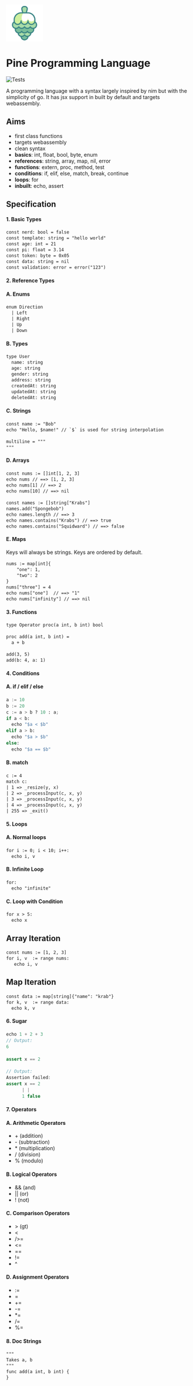 <img src="https://github.com/pyros2097/pine/raw/master/assets/pine.png" width="100" height="100">

# Pine Programming Language

![Tests](https://github.com/pyros2097/yum/workflows/Test/badge.svg)

A programming language with a syntax largely inspired
by nim but with the simplicity of go. It has jsx support in built by
default and targets webassembly.

## Aims

- first class functions
  <!-- - first class dependent types -->
- targets webassembly
- clean syntax
- **basics**: int, float, bool, byte, enum
- **references**: string, array, map, nil, error
- **functions**: extern, proc, method, test
- **conditions**: if, elif, else, match, break, continue
- **loops**: for
- **inbuilt**: echo, assert

## Specification

#### 1. Basic Types

```golang
const nerd: bool = false
const template: string = "hello world"
const age: int = 21
const pi: float = 3.14
const token: byte = 0x05
const data: string = nil
const validation: error = error("123")
```

#### 2. Reference Types

#### A. Enums

```pony
enum Direction
  | Left
  | Right
  | Up
  | Down
```

#### B. Types

```golang
type User
  name: string
  age: string
  gender: string
  address: string
  createdAt: string
  updatedAt: string
  deletedAt: string
```

#### C. Strings

```golang
const name := "Bob"
echo "Hello, $name!" // `$` is used for string interpolation

multiline = """
"""
```

#### D. Arrays

```golang
const nums := []int[1, 2, 3]
echo nums // ==> [1, 2, 3]
echo nums[1] // ==> 2
echo nums[10] // ==> nil

const names := []string["Krabs"]
names.add("Spongebob")
echo names.length // ==> 3
echo names.contains("Krabs") // ==> true
echo names.contains("Squidward") // ==> false
```

#### E. Maps

Keys will always be strings. Keys are ordered by default.

```golang
nums := map[int]{
    "one": 1,
    "two": 2
}
nums["three"] = 4
echo nums["one"]  // ==> "1"
echo nums["infinity"] // ==> nil
```

#### 3. Functions

```golang
type Operator proc(a int, b int) bool

proc add(a int, b int) =
  a + b

add(3, 5)
add(b: 4, a: 1)
```

#### 4. Conditions

#### A. if / elif / else

```python
a := 10
b := 20
c := a > b ? 10 : a;
if a < b:
  echo "$a < $b"
elif a > b:
  echo "$a > $b"
else:
  echo "$a == $b"
```

#### B. match

```pony
c := 4
match c:
| 1 => _resize(y, x)
| 2 => _processInput(c, x, y)
| 3 => _processInput(c, x, y)
| 4 => _processInput(c, x, y)
| 255 => _exit()
```

#### 5. Loops

#### A. Normal loops

```golang
for i := 0; i < 10; i++:
  echo i, v
```

#### B. Infinite Loop

```golang
for:
  echo "infinite"
```

#### C. Loop with Condition

```golang
for x > 5:
  echo x
```

## Array Iteration

```golang
const nums := [1, 2, 3]
for i, v  := range nums:
   echo i, v
```

## Map Iteration

```golang
const data := map[string]{"name": "krab"}
for k, v  := range data:
  echo k, v
```

#### 6. Sugar

```groovy
echo 1 + 2 + 3
// Output:
6

assert x == 2

// Output:
Assertion failed:
assert x == 2
      | |
      1 false
```

#### 7. Operators

#### A. Arithmetic Operators

- \+ (addition)
- \- (subtraction)
- \* (multiplication)
- / (division)
- % (modulo)

#### B. Logical Operators

- && (and)
- || (or)
- ! (not)

#### C. Comparison Operators

- \> (gt)
- <
- />=
- <=
- ==
- !=
- ^

#### D. Assignment Operators

- :=
- =
- +=
- -=
- \*=
- /=
- %=

#### 8. Doc Strings

```golang
"""
Takes a, b
"""
func add(a int, b int) {
}
```
